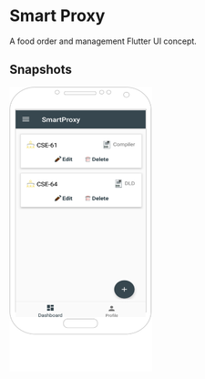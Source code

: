 # Smart Proxy

A food order and management Flutter UI concept.

## Snapshots

<img src = "https://github.com/hkobir/project-showcase/blob/main/Smart%20Proxy/snapshots/s1.svg" width="250px" height="500">

